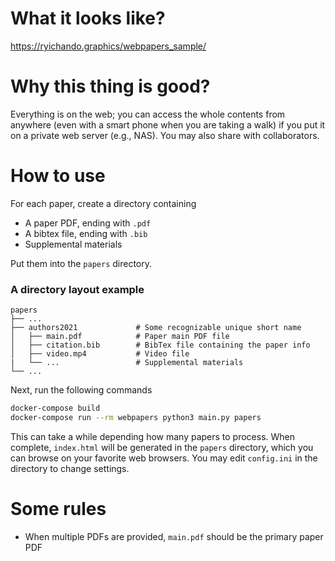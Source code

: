 # What it looks like?

https://ryichando.graphics/webpapers_sample/

# Why this thing is good?

Everything is on the web; you can access the whole contents from anywhere (even with a smart phone when you are taking a walk) if you put it on a private web server (e.g., NAS). You may also share with collaborators.

# How to use

For each paper, create a directory containing

  - A paper PDF, ending with `.pdf`
  - A bibtex file, ending with `.bib`
  - Supplemental materials

Put them into the `papers` directory.

### A directory layout example

    papers
    ├── ...
    ├── authors2021             # Some recognizable unique short name
    │   ├── main.pdf            # Paper main PDF file
    │   ├── citation.bib        # BibTex file containing the paper info
    │   ├── video.mp4           # Video file
    |   └── ...                 # Supplemental materials
    └── ...

Next, run the following commands

```bash
docker-compose build
docker-compose run --rm webpapers python3 main.py papers
```

This can take a while depending how many papers to process. When complete, `index.html` will be generated in the `papers` directory, which you can browse on your favorite web browsers. You may edit `config.ini` in the directory to change settings.

# Some rules

  - When multiple PDFs are provided, `main.pdf` should be the primary paper PDF
